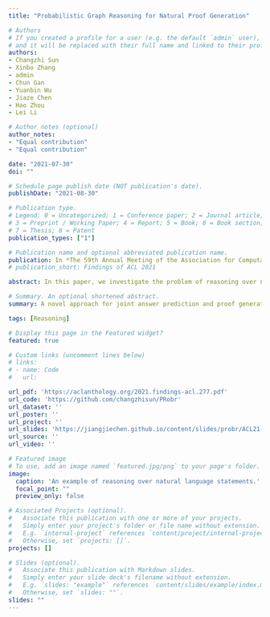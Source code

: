 ```yaml
---
title: "Probabilistic Graph Reasoning for Natural Proof Generation"

# Authors
# If you created a profile for a user (e.g. the default `admin` user), write the username (folder name) here 
# and it will be replaced with their full name and linked to their profile.
authors:
- Changzhi Sun
- Xinbo Zhang
- admin
- Chun Gan
- Yuanbin Wu
- Jiaze Chen
- Hao Zhou
- Lei Li

# Author notes (optional)
author_notes:
- "Equal contribution"
- "Equal contribution"

date: "2021-07-30"
doi: ""

# Schedule page publish date (NOT publication's date).
publishDate: "2021-08-30"

# Publication type.
# Legend: 0 = Uncategorized; 1 = Conference paper; 2 = Journal article;
# 3 = Preprint / Working Paper; 4 = Report; 5 = Book; 6 = Book section;
# 7 = Thesis; 8 = Patent
publication_types: ["1"]

# Publication name and optional abbreviated publication name.
publication: In *The 59th Annual Meeting of the Association for Computational Linguistics (**ACL**) - Findings*, 2021
# publication_short: Findings of ACL 2021

abstract: In this paper, we investigate the problem of reasoning over natural language statements. Prior neural based approaches do not explicitly consider the inter-dependency among answers and their proofs. In this paper, we propose PROBR, a novel approach for joint answer prediction and proof generation. PROBR defines a joint probabilistic distribution over all possible proof graphs and answers via an induced graphical model. We then optimize the model using variational approximation on top of neural textual representation. Experiments on multiple datasets under diverse settings(fully supervised, few-shot and zero-shot evaluation) verify the effectiveness of PROBR, e.g., achieving 10%-30% improvement on QA accuracy in few/zero-shot evaluation. 

# Summary. An optional shortened abstract.
summary: A novel approach for joint answer prediction and proof generation.

tags: [Reasoning]

# Display this page in the Featured widget?
featured: true

# Custom links (uncomment lines below)
# links:
# - name: Code
#   url: 

url_pdf: 'https://aclanthology.org/2021.findings-acl.277.pdf'
url_code: 'https://github.com/changzhisun/PRobr'
url_dataset: ''
url_poster: ''
url_project: ''
url_slides: 'https://jiangjiechen.github.io/content/slides/probr/ACL21-findings-probr.pdf'
url_source: ''
url_video: ''

# Featured image
# To use, add an image named `featured.jpg/png` to your page's folder. 
image:
  caption: 'An example of reasoning over natural language statements.'
  focal_point: ""
  preview_only: false

# Associated Projects (optional).
#   Associate this publication with one or more of your projects.
#   Simply enter your project's folder or file name without extension.
#   E.g. `internal-project` references `content/project/internal-project/index.md`.
#   Otherwise, set `projects: []`.
projects: []

# Slides (optional).
#   Associate this publication with Markdown slides.
#   Simply enter your slide deck's filename without extension.
#   E.g. `slides: "example"` references `content/slides/example/index.md`.
#   Otherwise, set `slides: ""`.
slides: ""
---
```

